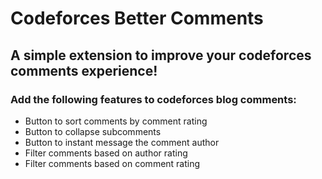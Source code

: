 # Codeforces Better Comments

## A simple extension to improve your codeforces comments experience!
### Add the following features to codeforces blog comments:
- Button to sort comments by comment rating
- Button to collapse subcomments
- Button to instant message the comment author
- Filter comments based on author rating
- Filter comments based on comment rating
